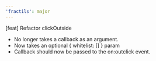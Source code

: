 ```yaml
---
'fractils': major
---
```


[feat] Refactor clickOutside

-   No longer takes a callback as an argument.
-   Now takes an optional { whitelist: [] } param
-   Callback should now be passed to the on:outclick event.
